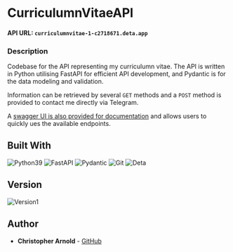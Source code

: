 # CurriculumnVitaeAPI

#### API URL: `curriculumnvitae-1-c2718671.deta.app`

### Description

Codebase for the API representing my curriculumn vitae. 
The API is written in Python utilising FastAPI for efficient API development, 
and Pydantic is for the data modeling and validation.

Information can be retrieved by several `GET` methods and a
`POST` method is provided to contact me directly via Telegram.

A [swagger UI is also provided for documentation](https://curriculumnvitae-1-c2718671.deta.app/docs) 
and allows users to quickly ues the available endpoints.

## Built With

![Python39](https://img.shields.io/badge/python-3670A0?style=for-the-badge&logo=python&logoColor=ffdd54)
![FastAPI](https://img.shields.io/badge/FastAPI-005571?style=for-the-badge&logo=fastapi)
![Pydantic](https://img.shields.io/badge/Pydantic-E92063?logo=pydantic&logoColor=fff&style=for-the-badge)
![Git](https://img.shields.io/badge/Git-F05032?logo=git&logoColor=fff&style=for-the-badge)
![Deta](https://img.shields.io/badge/Deta-036?logo=None&logoColor=fff&style=for-the-badge)


## Version
![Version1](https://img.shields.io/badge/Version-1.0.0-informational?style=flat-square)


## Author

* **Christopher Arnold** - [GitHub](https://github.com/cjarno)
